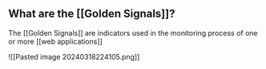 ## What are the [[Golden Signals]]?

The [[Golden Signals]] are indicators used in the monitoring process of one or more [[web applications]]

![[Pasted image 20240318224105.png]]
